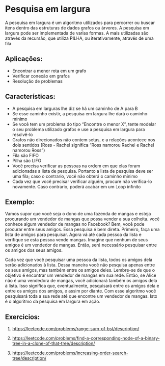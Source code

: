 # Pesquisa em largura

A pesquisa em largura é um algoritmo utilizados para percorrer ou buscar itens dentro das estruturas de dados grafos ou árvores. A pesquisa em largura pode ser implementada de varias formas. A mais utilizadas são através da recursão, que utiliza PILHA, ou iterativamente, através de uma fila

## Aplicações:

- Encontrar a menor rota em um grafo
- Verificar conexão em grafos
- Resolução de problemas

## Características:

- A pesquisa em larguras lhe diz se há um caminho de A para B
- Se esse caminho existir, a pesquisa em largura lhe dará o caminho mínimo
- Se você tem um problema do tipo “Encontre o menor X”, tente modelar o seu problema utilizado grafos e use a pesquisa em largura para resolvê-lo
- Grafos não direcionados não contem setas, e a relações acontece nos dois sentidos (Ross - Rachel significa ”Ross namorou Rachel e Rachel namorou Ross”)
- Fila são FIFO
- Pilha são LIFO
- Você precisa verificar as pessoas na ordem em que elas foram adicionadas a lista de pesquisa. Portanto a lista de pesquisa deve ser uma fila; caso o contrario, você não obterá o caminho mínimo
- Cada vez que você precisar verificar alguém, procure não verifica-lo novamente. Caso contrario, poderá acabar em um Loop infinito

## Exemplo:

Vamos supor que você seja o dono de uma fazenda de mangas e esteja
procurando um vendedor de mangas que possa vender a sua colheita. você conhece algum vendedor de mangas no Facebook? Bem, você pode
procurar entre seus amigos. Essa pesquisa é bem direta. Primeiro, faça uma lista de amigos para pesquisar. Agora vá até cada pessoa da lista e verifique se esta pessoa vende mangas. Imagine que nenhum de seus amigos é um vendedor de mangas. Então, será necessário pesquisar entre os amigos dos seus amigos.

Cada vez que você pesquisar uma pessoa da lista, todos os amigos dela serão adicionados à lista. Dessa maneira você não pesquisa apenas entre os seus amigos, mas também entre os amigos deles. Lembre-se de que o objetivo é encontrar um vendedor de mangas em sua rede. Então, se Alice não é uma vendedora de mangas, você adicionará também os amigos dela à lista. Isso significa que, eventualmente, pesquisará entre os amigos dela e entre os amigos dos amigos, e assim por diante. Com esse algoritmo você pesquisará toda a sua rede até que encontre um vendedor de mangas. Isto é o algoritmo da pesquisa em largura em ação.

## Exercicios:

1. https://leetcode.com/problems/range-sum-of-bst/description/

2. https://leetcode.com/problems/find-a-corresponding-node-of-a-binary-tree-in-a-clone-of-that-tree/description/

3. https://leetcode.com/problems/increasing-order-search-tree/description/
